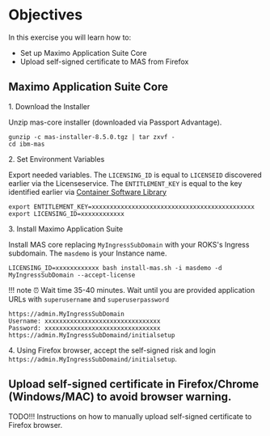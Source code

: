 # Objectives
In this exercise you will learn how to:

*  Set up Maximo Application Suite Core
*  Upload self-signed certificate to MAS from Firefox

## Maximo Application Suite Core

1\. Download the Installer

Unzip mas-core installer (downloaded via Passport Advantage).

```shell
gunzip -c mas-installer-8.5.0.tgz | tar zxvf -
cd ibm-mas
```

2\. Set Environment Variables

Export needed variables. The `LICENSING_ID` is equal to `LICENSEID` discovered earlier via the Licenseservice. The `ENTITLEMENT_KEY` is equal to the key identified earlier via [Container Software Library](https://myibm.ibm.com/products-services/containerlibrary)

```shell
export ENTITLEMENT_KEY=xxxxxxxxxxxxxxxxxxxxxxxxxxxxxxxxxxxxxxxxxxxxx
export LICENSING_ID=xxxxxxxxxxxx
```

3\. Install Maximo Application Suite

Install MAS core replacing `MyIngressSubDomain` with your ROKS's Ingress subdomain. The `masdemo` is your Instance name.

```shell
LICENSING_ID=xxxxxxxxxxxx bash install-mas.sh -i masdemo -d MyIngressSubDomain --accept-license
```

!!! note
    ⏰ Wait time 35-40 minutes. Wait until you are provided application URLs with `superusername` and `superuserpassword` 

```console
https://admin.MyIngressSubDomain
Username: xxxxxxxxxxxxxxxxxxxxxxxxxxxxxxxx
Password: xxxxxxxxxxxxxxxxxxxxxxxxxxxxxxxx
https://admin.MyIngressSubDomaind/initialsetup
```

4\.  Using Firefox browser, accept the self-signed risk and login `https://admin.MyIngressSubDomaind/initialsetup`.

## Upload self-signed certificate in Firefox/Chrome (Windows/MAC) to avoid browser warning.

TODO!!!  Instructions on how to manually upload self-signed certificate to Firefox browser.
